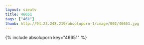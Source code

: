 ```yaml
--- 
layout: sieutv
title: 46651
tags: ["46k"]
thumb: http://94.23.248.219/absoluporn-1/image/002/46651.jpg
---
```

{% include absoluporn key="46651" %} 
